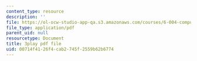 ```yaml
---
content_type: resource
description: ''
file: https://ol-ocw-studio-app-qa.s3.amazonaws.com/courses/6-004-computation-structures-spring-2017/00714f4126f4cab2745f2559b62b6774_pUmMZqwzZ10.pdf
file_type: application/pdf
parent_uid: null
resourcetype: Document
title: 3play pdf file
uid: 00714f41-26f4-cab2-745f-2559b62b6774
---
```

